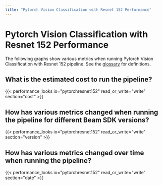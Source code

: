 ```yaml
---
title: "Pytorch Vision Classification with Resnet 152 Performance"
---
```


<!--
Licensed under the Apache License, Version 2.0 (the "License");
you may not use this file except in compliance with the License.
You may obtain a copy of the License at

http://www.apache.org/licenses/LICENSE-2.0

Unless required by applicable law or agreed to in writing, software
distributed under the License is distributed on an "AS IS" BASIS,
WITHOUT WARRANTIES OR CONDITIONS OF ANY KIND, either express or implied.
See the License for the specific language governing permissions and
limitations under the License.
-->

# Pytorch Vision Classification with Resnet 152 Performance

The following graphs show various metrics when running Pytorch Vision Classification with Resnet 152 pipeline.
See the [glossary](/performance/glossary) for definitions.

## What is the estimated cost to run the pipeline?

{{< performance_looks io="pytorchresnet152" read_or_write="write" section="cost" >}}

## How has various metrics changed when running the pipeline for different Beam SDK versions?

{{< performance_looks io="pytorchresnet152" read_or_write="write" section="version" >}}

## How has various metrics changed over time when running the pipeline?

{{< performance_looks io="pytorchresnet152" read_or_write="write" section="date" >}}
